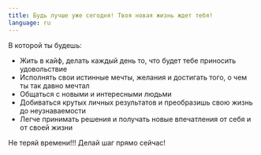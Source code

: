 ```yaml
---
title: Будь лучше уже сегодня! Твоя новая жизнь ждет тебя!
language: ru
---
```


<span class='text-caveat'>В которой ты будешь:</span>

<ul>
   <li>Жить в кайф, делать каждый день то, что будет тебе приносить удовольствие</li>
   <li>Исполнять свои истинные мечты, желания и достигать того, о чем ты так давно мечтал</li>
   <li>Общаться с новыми и интересными людьми</li>
   <li>Добиваться крутых личных результатов и преобразишь свою жизнь до
      неузнаваемости</li>
   <li>Легче принимать решения и получать новые впечатления от себя и от своей жизни</li>
</ul>

<span class='text-caveat'>Не теряй времени!!! Делай шаг прямо сейчас!</span>
